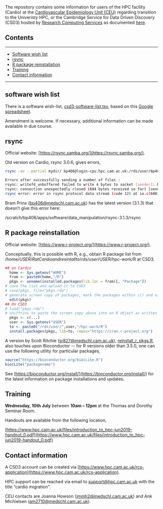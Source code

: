 The repository contains some information for users of the HPC facility (Cardio) at the [Cardiovascular Epidemiology Unit (CEU)](https://www.phpc.cam.ac.uk/ceu/) regarding transition to the Univeristy HPC, or the
Cambridge Service for Data Driven Discovery (CSD3) hosted by [Research Computing Services](https://www.csd3.cam.ac.uk/) as documented [here](https://docs.hpc.cam.ac.uk/hpc/).

## Contents

---

* [Software wish list](https://github.com/cambridge-ceu/csd3#software-wish-list)
* [rsync](https://github.com/cambridge-ceu/csd3#rsync)
* [R package reinstallation](https://github.com/cambridge-ceu/csd3#r-package-reinstallation)
* [Training](https://github.com/cambridge-ceu/csd3#training)
* [Contact information](https://github.com/cambridge-ceu/csd3#contact-information)

---

## software wish list

There is a software wish-list, [csd3-software-list.tsv](csd3-software-list.tsv), based on this [Google spreadsheet](https://docs.google.com/spreadsheets/d/15KYXH-B0xJg7GEHjPpFOH1VRDc-Nj5rrejEoyLoMuU4/edit?usp=sharing).

Amendment is welcome. If necessary, additional information can be made available in due course.

## rsync

Official website: [https://rsync.samba.org/](https://rsync.samba.org/).

Old version on Cardio, rsync 3.0.6, gives errors,

```bash
rsync -av --partial mydir/ bp406@login-cpu.hpc.cam.ac.uk:/rds/user/bp406/hpc-work/mydir

Errors after successfully sending a number of files : 
rsync: writefd_unbuffered failed to write 4 bytes to socket [sender]: Broken pipe (32)
rsync: connection unexpectedly closed (604 bytes received so far) [sender]
rsync error: error in rsync protocol data stream (code 12) at io.c(600) [sender=3.0.6]
```
Bram Prins (<bp406@medschl.cam.ac.uk>) has the latest version (3.1.3) that doesn’t give this error here:

/scratch/bp406/apps/software/data_manipulation/rsync-3.1.3/rsync

## R package reinstallation

Official website: [https://www.r-project.org/](https://www.r-project.org/).

Conceptually, this is possible with R, e.g., obtain R package list from /home/$USER/R at Cardio and resintall to /rds/user/$USER/hpc-work/R at CSD3.

```r
## on Cardio
  home <- Sys.getenv("HOME")
  from <- paste0(home,"/R")
  pkgs <- unname(installed.packages(lib.loc = from)[, "Package"])
# save the list and upload it to CSD3
# save(pkgs, file="pkgs.rda")
# generate screen copy of packages, mark the packages within c() and use :q! to quit the view
  edit(pkgs)
## On CSD3
# load("pkgs.rda")
# shift+ins to paste the screen copy above into an R object as written permission is disabled
  pkgs <- c(...)
  user <- Sys.getenv("USER")
  to <- paste0("/rds/user/",user,"/hpc-work/R")
  install.packages(pkgs, lib=to, repos="https://cran.r-project.org")
```
A version by Scott Ritchie (<sr827@medschl.cam.ac.uk>), [reinstall_r_pkgs.R](reinstall_r_pkgs.R), also touches upon Bioconductor -- for R versions older than 3.5.0, one can use the following utility for particular packages,
```r
source("https://bioconductor.org/biocLite.R")
biocLite("packagename")
```
See [https://bioconductor.org/install/](https://bioconductor.org/install/) for the latest information on package installations and updates.

## Training

**Wednesday, 10th July** between **10am – 12pm** at the Thomas and Dorothy Seminar Room.

Handouts are available from the following location,

[https://www.hpc.cam.ac.uk/files/introduction_to_hpc-jun2019-handout_0.pdf](https://www.hpc.cam.ac.uk/files/introduction_to_hpc-jun2019-handout_0.pdf)

## Contact information

A CSD3 account can be created via [https://www.hpc.cam.ac.uk/rcs-application](https://www.hpc.cam.ac.uk/rcs-application).

HPC support can be reached via email to <support@hpc.cam.ac.uk> with the title “cardio migration".

CEU contacts are Joanna Howson (<jmmh2@medschl.cam.ac.uk>) and Ank Michielsen (<am2710@medschl.cam.ac.uk>).
